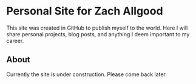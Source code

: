 # Personal Site for Zach Allgood
This site was created in GitHub to publish myself to the world. Here I will share personal projects, blog posts, and anything I deem important to my career.

## About
Currently the site is under construction. Please come back later.